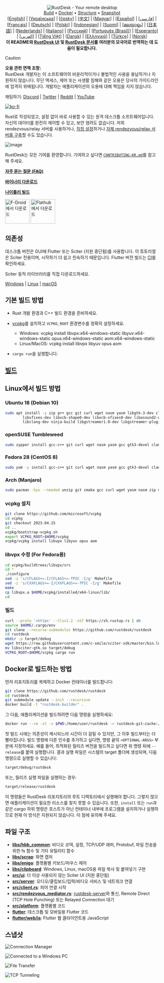 <p align="center">
  <img src="../res/logo-header.svg" alt="RustDesk - Your remote desktop"><br>
  <a href="#raw-steps-to-build">Build</a> •
  <a href="#how-to-build-with-docker">Docker</a> •
  <a href="#file-structure">Structure</a> •
  <a href="#snapshot">Snapshot</a><br>
  [<a href="../README.md">English</a>] | [<a href="README-UA.md">Українська</a>] | [<a href="README-CS.md">česky</a>] | [<a href="README-ZH.md">中文</a>] | [<a href="README-HU.md">Magyar</a>] | [<a href="README-ES.md">Español</a>] | [<a href="README-FA.md">فارسی</a>] | [<a href="README-FR.md">Français</a>] | [<a href="README-DE.md">Deutsch</a>] | [<a href="README-PL.md">Polski</a>] | [<a href="README-ID.md">Indonesian</a>] | [<a href="README-FI.md">Suomi</a>] | [<a href="README-ML.md">മലയാളം</a>] | [<a href="README-JP.md">日本語</a>] | [<a href="README-NL.md">Nederlands</a>] | [<a href="README-IT.md">Italiano</a>] | [<a href="README-RU.md">Русский</a>] | [<a href="README-PTBR.md">Português (Brasil)</a>] | [<a href="README-EO.md">Esperanto</a>] | [<a href="README-AR.md">العربي</a>] | [<a href="README-VN.md">Tiếng Việt</a>] | [<a href="README-DA.md">Dansk</a>] | [<a href="README-GR.md">Ελληνικά</a>] | [<a href="README-TR.md">Türkçe</a>] | [<a href="README-NO.md">Norsk</a>]<br>
  <b>이 README와 <a href="https://github.com/rustdesk/rustdesk/tree/master/src/lang">RustDesk UI</a> 및 <a href="https://github.com/rustdesk/doc.rustdesk.com">RustDesk 문서</a>를 여러분의 모국어로 번역하는 데 도움이 필요합니다.</b>
</p>

> [!Caution]
> **오용 관련 면책 조항:** <br>
> RustDesk 개발자는 이 소프트웨어의 비윤리적이거나 불법적인 사용을 용납하거나 지원하지 않습니다. 무단 액세스, 제어 또는 사생활 침해와 같은 오용은 당사의 가이드라인에 엄격히 위배됩니다. 개발자는 애플리케이션의 오용에 대해 책임을 지지 않습니다.

채팅하기: [Discord](https://discord.gg/nDceKgxnkV) | [Twitter](https://twitter.com/rustdesk) | [Reddit](https://www.reddit.com/r/rustdesk) | [YouTube](https://www.youtube.com/@rustdesk)


[![ko-fi](https://ko-fi.com/img/githubbutton_sm.svg)](https://ko-fi.com/I2I04VU09)

Rust로 작성되었고, 설정 없이 바로 사용할 수 있는 원격 데스크톱 소프트웨어입니다. 자신의 데이터를 완전히 제어할 수 있고, 보안 염려도 없습니다. 저희 rendezvous/relay 서버를 사용하거나, [직접 설정](https://rustdesk.com/server)하거나 [자체 rendezvous/relay 서버를 구축](https://github.com/rustdesk/rustdesk-server-demo)할 수도 있습니다.

![image](https://user-images.githubusercontent.com/71636191/171661982-430285f0-2e12-4b1d-9957-4a58e375304d.png)

RustDesk는 모든 기여를 환영합니다. 기여하고 싶다면 [`CONTRIBUTING-KR.md`](CONTRIBUTING-KR.md)를 참고해 주세요.

[**자주 묻는 질문 (FAQ)**](https://github.com/rustdesk/rustdesk/wiki/FAQ)

[**바이너리 다운로드**](https://github.com/rustdesk/rustdesk/releases)

[**나이틀리 빌드**](https://github.com/rustdesk/rustdesk/releases/tag/nightly)

[<img src="https://f-droid.org/badge/get-it-on.png"
    alt="F-Droid에서 다운로드"
    height="80">](https://f-droid.org/en/packages/com.carriez.flutter_hbbbb)
[<img src="https://flathub.org/api/badge?svg&locale=en"
    alt="Flathub에서 다운로드"
    height="80">](https://flathub.org/apps/com.rustdesk.RustDesk)

## 의존성

데스크톱 버전은 GUI에 Flutter 또는 Sciter (지원 중단됨)를 사용합니다. 이 튜토리얼은 Sciter 전용이며, 시작하기 더 쉽고 친숙하기 때문입니다. Flutter 버전 빌드는 [CI](https://github.com/rustdesk/rustdesk/blob/master/.github/workflows/flutter-build.yml)를 확인하세요.

Sciter 동적 라이브러리를 직접 다운로드하세요.

[Windows](https://raw.githubusercontent.com/c-smile/sciter-sdk/master/bin.win/x64/sciter.dll) |
[Linux](https://raw.githubusercontent.com/c-smile/sciter-sdk/master/bin.lnx/x64/libsciter-gtk.so) |
[macOS](https://raw.githubusercontent.com/c-smile/sciter-sdk/master/bin.osx/libsciter.dylib)

## 기본 빌드 방법

- Rust 개발 환경과 C++ 빌드 환경을 준비하세요.

- [vcpkg](https://github.com/microsoft/vcpkg)를 설치하고 `VCPKG_ROOT` 환경변수를 정확히 설정하세요.

  - Windows: vcpkg install libvpx:x64-windows-static libyuv:x64-windows-static opus:x64-windows-static aom:x64-windows-static
  - Linux/MacOS: vcpkg install libvpx libyuv opus aom

- `cargo run`을 실행합니다.

## [빌드](https://rustdesk.com/docs/en/dev/build/)

## Linux에서 빌드 방법

### Ubuntu 18 (Debian 10)

```sh
sudo apt install -y zip g++ gcc git curl wget nasm yasm libgtk-3-dev clang libxcb-randr0-dev libxdo-dev \
        libxfixes-dev libxcb-shape0-dev libxcb-xfixes0-dev libasound2-dev libpulse-dev cmake make \
        libclang-dev ninja-build libgstreamer1.0-dev libgstreamer-plugins-base1.0-dev libpam0g-dev
```

### openSUSE Tumbleweed

```sh
sudo zypper install gcc-c++ git curl wget nasm yasm gcc gtk3-devel clang libxcb-devel libXfixes-devel cmake alsa-lib-devel gstreamer-devel gstreamer-plugins-base-devel xdotool-devel pam-devel
```

### Fedora 28 (CentOS 8)

```sh
sudo yum -y install gcc-c++ git curl wget nasm yasm gcc gtk3-devel clang libxcb-devel libxdo-devel libXfixes-devel pulseaudio-libs-devel cmake alsa-lib-devel gstreamer1-devel gstreamer1-plugins-base-devel pam-devel
```

### Arch (Manjaro)

```sh
sudo pacman -Syu --needed unzip git cmake gcc curl wget yasm nasm zip make pkg-config clang gtk3 xdotool libxcb libxfixes alsa-lib pipewire
```

### vcpkg 설치

```sh
git clone https://github.com/microsoft/vcpkg
cd vcpkg
git checkout 2023.04.15
cd ..
vcpkg/bootstrap-vcpkg.sh
export VCPKG_ROOT=$HOME/vcpkg
vcpkg/vcpkg install libvpx libyuv opus aom
```

### libvpx 수정 (For Fedora용)

```sh
cd vcpkg/buildtrees/libvpx/src
cd *
./configure
sed -i 's/CFLAGS+=-I/CFLAGS+=-fPIC -I/g' Makefile
sed -i 's/CXXFLAGS+=-I/CXXFLAGS+=-fPIC -I/g' Makefile
make
cp libvpx.a $HOME/vcpkg/installed/x64-linux/lib/
cd
```

### 빌드

```sh
curl --proto '=https' --tlsv1.2 -sSf https://sh.rustup.rs | sh
source $HOME/.cargo/env
git clone --recurse-submodules https://github.com/rustdesk/rustdesk
cd rustdesk
mkdir -p target/debug
wget https://raw.githubusercontent.com/c-smile/sciter-sdk/master/bin.lnx/x64/libsciter-gtk.so
mv libsciter-gtk.so target/debug
VCPKG_ROOT=$HOME/vcpkg cargo run
```

## Docker로 빌드하는 방법

먼저 리포지토리를 복제하고 Docker 컨테이너를 빌드합니다:

```sh
git clone https://github.com/rustdesk/rustdesk
cd rustdesk
git submodule update --init --recursive
docker build -t "rustdesk-builder" .
```

그 다음, 애플리케이션을 빌드하려면 다음 명령을 실행하세요:

```sh
docker run --rm -it -v $PWD:/home/user/rustdesk -v rustdesk-git-cache:/home/user/.cargo/git -v rustdesk-registry-cache:/home/user/.cargo/registry -e PUID="$(id -u)" -e PGID="$(id -g)" rustdesk-builder
```

첫 빌드 시에는 의존성이 캐시되느라 시간이 더 걸릴 수 있지만, 그 이후 빌드부터는 더 빨라집니다. 빌드 명령에 다른 인수를 추가하고 싶다면, 명령 끝의 `<OPTIONAL-ARGS>` 부분에 지정하세요. 예를 들어, 최적화된 릴리즈 버전을 빌드하고 싶다면 위 명령 뒤에 `--release`를 붙여 실행합니다. 결과 실행 파일은 시스템의 target 폴더에 생성되며, 다음 명령으로 실행할 수 있습니다:

```sh
target/debug/rustdesk
```

또는, 릴리즈 실행 파일을 실행하는 경우:

```sh
target/release/rustdesk
```

이 명령들은 RustDesk 리포지토리의 루트 디렉토리에서 실행해야 합니다. 그렇지 않으면 애플리케이션이 필요한 리소스를 찾지 못할 수 있습니다. 또한, `install` 또는 `run`과 같은 cargo 하위 명령은 호스트가 아닌 컨테이너 내부에 프로그램을 설치하거나 실행하므로 현재 이 방식은 지원되지 않습니다. 이 점에 유의해 주세요.

## 파일 구조

- **[libs/hbb_common](https://github.com/rustdesk/rustdesk/tree/master/libs/hbb_common)**: 비디오 코덱, 설정, TCP/UDP 래퍼, Protobuf, 파일 전송을 위한 fs 함수 및 기타 유틸리티 함수
- **[libs/scrap](https://github.com/rustdesk/rustdesk/tree/master/libs/scrap)**: 화면 캡처
- **[libs/enigo](https://github.com/rustdesk/rustdesk/tree/master/libs/enigo)**: 플랫폼별 키보드/마우스 제어
- **[libs/clipboard](https://github.com/rustdesk/rustdesk/tree/master/libs/clipboard)**: Windows, Linux, macOS용 파일 복사 및 붙여넣기 구현
- **[src/ui](https://github.com/rustdesk/rustdesk/tree/master/src/ui)**: 더 이상 사용되지 않는 Sciter UI (지원 중단됨)
- **[src/server](https://github.com/rustdesk/rustdesk/tree/master/src/server)**: 오디오/클립보드/입력/비디오 서비스 및 네트워크 연결
- **[src/client.rs](https://github.com/rustdesk/rustdesk/tree/master/src/client.rs)**: 피어 연결 시작
- **[src/rendezvous_mediator.rs](https://github.com/rustdesk/rustdesk/tree/master/src/rendezvous_mediator.rs)**: [rustdesk-server](https://github.com/rustdesk/rustdesk-server)와 통신, Remote Direct (TCP Hole Punching) 또는 Relayed Connection 대기
- **[src/platform](https://github.com/rustdesk/rustdesk/tree/master/src/platform)**: 플랫폼별 코드
- **[flutter](https://github.com/rustdesk/rustdesk/tree/master/flutter)**: 데스크톱 및 모바일용 Flutter 코드
- **[flutter/web/js](https://github.com/rustdesk/rustdesk/tree/master/flutter/web/v1/js)**: Flutter 웹 클라이언트용 JavaScript

## 스냅샷

![Connection Manager](https://github.com/rustdesk/rustdesk/assets/28412477/db82d4e7-c4bc-4823-8e6f-6af7eadf7651)

![Connected to a Windows PC](https://github.com/rustdesk/rustdesk/assets/28412477/9baa91e9-3362-4d06-aa1a-7518edcbd7ea)

![File Transfer](https://github.com/rustdesk/rustdesk/assets/28412477/39511ad3-aa9a-4f8c-8947-1cce286a46ad)

![TCP Tunneling](https://github.com/rustdesk/rustdesk/assets/28412477/78e8708f-e87e-4570-8373-1360033ea6c5)


